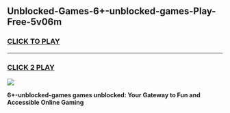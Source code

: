 
## Unblocked-Games-6+-unblocked-games-Play-Free-5v06m
<h3>
<a href="https://premium76.site?title=6+-unblocked-games&ref=10A">CLICK TO PLAY</a></h3>
<hr>

<h3>
<a href="https://premium76.site?title=6+-unblocked-games&ref=10A">CLICK 2 PLAY</a>
  
</h3>

<a href="https://premium76.site?title=6+-unblocked-games&ref=10A"><img src="https://clearcache.store/games.png"></a>


**6+-unblocked-games games unblocked: Your Gateway to Fun and Accessible Online Gaming**
